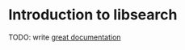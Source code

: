 # Introduction to libsearch

TODO: write [great documentation](http://jacobian.org/writing/great-documentation/what-to-write/)
